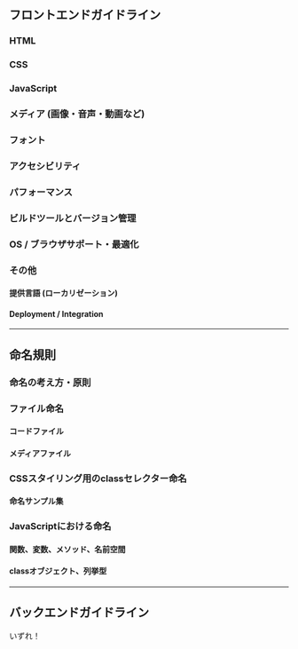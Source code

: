 ## フロントエンドガイドライン

### HTML
### CSS
### JavaScript

### メディア (画像・音声・動画など)
### フォント

### アクセシビリティ
### パフォーマンス

### ビルドツールとバージョン管理

### OS / ブラウザサポート・最適化

### その他
#### 提供言語 (ローカリゼーション)
#### Deployment / Integration

---

## 命名規則

### 命名の考え方・原則

### ファイル命名
#### コードファイル
#### メディアファイル

### CSSスタイリング用のclassセレクター命名
#### 命名サンプル集

### JavaScriptにおける命名
#### 関数、変数、メソッド、名前空間
#### classオブジェクト、列挙型

---

## バックエンドガイドライン

いずれ！
<!-- ### CMS (おもにWordPress) -->

